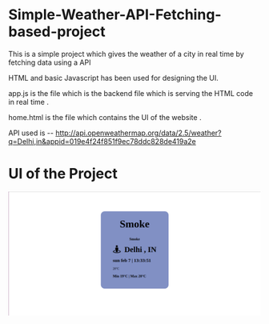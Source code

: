 # Simple-Weather-API-Fetching-based-project
This is a simple project which gives the weather of a city in real time by fetching data using a API

HTML and basic Javascript has been used for designing the UI.

app.js is the file which is the backend file which is serving the HTML code in real time .

home.html is the file which contains the UI of the website .

API used is --  http://api.openweathermap.org/data/2.5/weather?q=Delhi,in&appid=019e4f24f851f9ec78ddc828de419a2e


# UI of the Project

![](UI%20of%20project.png)
